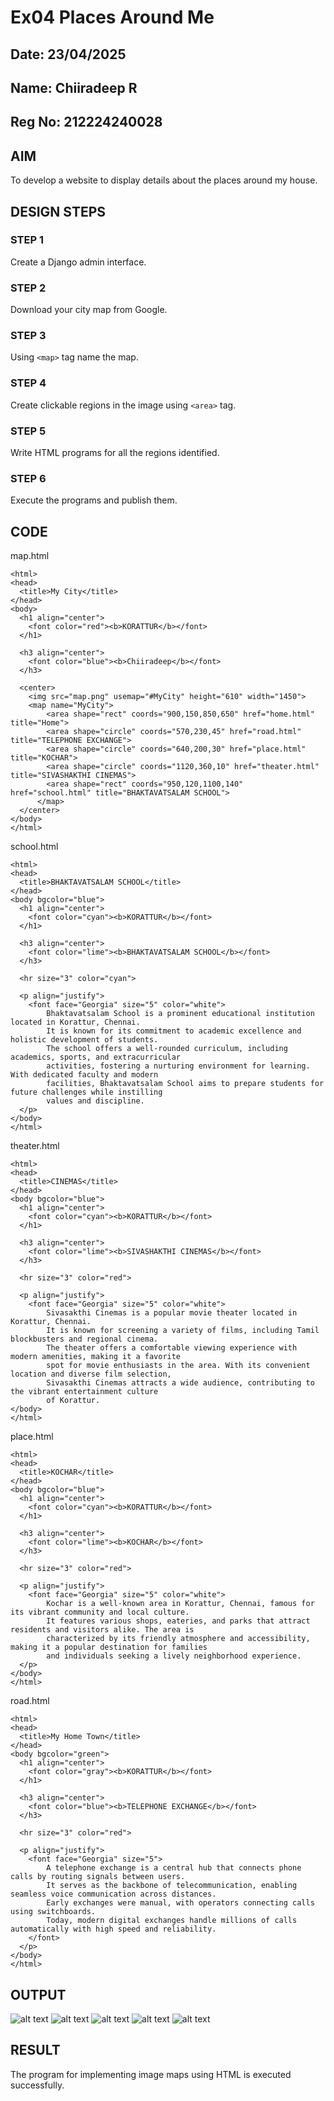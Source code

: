 # Ex04 Places Around Me
## Date: 23/04/2025
## Name: Chiiradeep R
## Reg No: 212224240028

## AIM
To develop a website to display details about the places around my house.

## DESIGN STEPS

### STEP 1
Create a Django admin interface.

### STEP 2
Download your city map from Google.

### STEP 3
Using ```<map>``` tag name the map.

### STEP 4
Create clickable regions in the image using ```<area>``` tag.

### STEP 5
Write HTML programs for all the regions identified.

### STEP 6
Execute the programs and publish them.

## CODE
map.html
```
<html>
<head>
  <title>My City</title>
</head>
<body>
  <h1 align="center">
    <font color="red"><b>KORATTUR</b></font>
  </h1>

  <h3 align="center">
    <font color="blue"><b>Chiiradeep</b></font>
  </h3>

  <center>
    <img src="map.png" usemap="#MyCity" height="610" width="1450">
    <map name="MyCity">
        <area shape="rect" coords="900,150,850,650" href="home.html" title="Home">
        <area shape="circle" coords="570,230,45" href="road.html" title="TELEPHONE EXCHANGE">
        <area shape="circle" coords="640,200,30" href="place.html" title="KOCHAR">
        <area shape="circle" coords="1120,360,10" href="theater.html" title="SIVASHAKTHI CINEMAS">
        <area shape="rect" coords="950,120,1100,140" href="school.html" title="BHAKTAVATSALAM SCHOOL">
      </map>
  </center>
</body>
</html>
```
school.html
```
<html>
<head>
  <title>BHAKTAVATSALAM SCHOOL</title>
</head>
<body bgcolor="blue">
  <h1 align="center">
    <font color="cyan"><b>KORATTUR</b></font>
  </h1>

  <h3 align="center">
    <font color="lime"><b>BHAKTAVATSALAM SCHOOL</b></font>
  </h3>

  <hr size="3" color="cyan">

  <p align="justify">
    <font face="Georgia" size="5" color="white">
        Bhaktavatsalam School is a prominent educational institution located in Korattur, Chennai.
        It is known for its commitment to academic excellence and holistic development of students.
        The school offers a well-rounded curriculum, including academics, sports, and extracurricular
        activities, fostering a nurturing environment for learning. With dedicated faculty and modern 
        facilities, Bhaktavatsalam School aims to prepare students for future challenges while instilling
        values and discipline.
  </p>
</body>
</html>
```
theater.html
```
<html>
<head>
  <title>CINEMAS</title>
</head>
<body bgcolor="blue">
  <h1 align="center">
    <font color="cyan"><b>KORATTUR</b></font>
  </h1>

  <h3 align="center">
    <font color="lime"><b>SIVASHAKTHI CINEMAS</b></font>
  </h3>

  <hr size="3" color="red">

  <p align="justify">
    <font face="Georgia" size="5" color="white">
        Sivasakthi Cinemas is a popular movie theater located in Korattur, Chennai.
        It is known for screening a variety of films, including Tamil blockbusters and regional cinema.
        The theater offers a comfortable viewing experience with modern amenities, making it a favorite
        spot for movie enthusiasts in the area. With its convenient location and diverse film selection,
        Sivasakthi Cinemas attracts a wide audience, contributing to the vibrant entertainment culture
        of Korattur.
</body>
</html>
```
place.html
```
<html>
<head>
  <title>KOCHAR</title>
</head>
<body bgcolor="blue">
  <h1 align="center">
    <font color="cyan"><b>KORATTUR</b></font>
  </h1>

  <h3 align="center">
    <font color="lime"><b>KOCHAR</b></font>
  </h3>

  <hr size="3" color="red">

  <p align="justify">
    <font face="Georgia" size="5" color="white">
        Kochar is a well-known area in Korattur, Chennai, famous for its vibrant community and local culture. 
        It features various shops, eateries, and parks that attract residents and visitors alike. The area is 
        characterized by its friendly atmosphere and accessibility, making it a popular destination for families
        and individuals seeking a lively neighborhood experience.
  </p>
</body>
</html>
```
road.html
```
<html>
<head>
  <title>My Home Town</title>
</head>
<body bgcolor="green">
  <h1 align="center">
    <font color="gray"><b>KORATTUR</b></font>
  </h1>

  <h3 align="center">
    <font color="blue"><b>TELEPHONE EXCHANGE</b></font>
  </h3>

  <hr size="3" color="red">

  <p align="justify">
    <font face="Georgia" size="5">
        A telephone exchange is a central hub that connects phone calls by routing signals between users.
        It serves as the backbone of telecommunication, enabling seamless voice communication across distances.
        Early exchanges were manual, with operators connecting calls using switchboards.
        Today, modern digital exchanges handle millions of calls automatically with high speed and reliability.
    </font>
  </p>
</body>
</html>
```

## OUTPUT
![alt text](map.png)
![alt text](<Screenshot 2025-04-23 230117.png>)
![alt text](<Screenshot 2025-04-23 231827.png>)
![alt text](<Screenshot 2025-04-23 231844.png>)
![alt text](<Screenshot 2025-04-23 231907.png>)


## RESULT
The program for implementing image maps using HTML is executed successfully.
